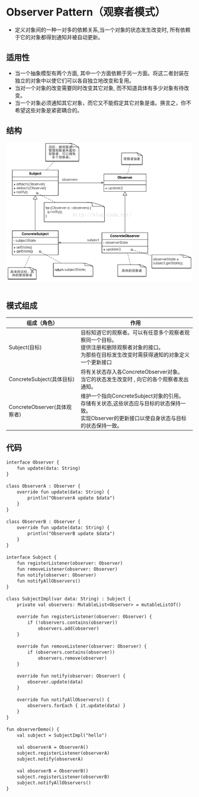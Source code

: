 # Observer Pattern（观察者模式）

* 定义对象间的一种一对多的依赖关系,当一个对象的状态发生改变时, 所有依赖于它的对象都得到通知并被自动更新。

## 适用性

* 当一个抽象模型有两个方面, 其中一个方面依赖于另一方面。将这二者封装在独立的对象中以使它们可以各自独立地改变和复用。
* 当对一个对象的改变需要同时改变其它对象, 而不知道具体有多少对象有待改变。
* 当一个对象必须通知其它对象，而它又不能假定其它对象是谁。换言之，你不希望这些对象是紧密耦合的。

## 结构

![observer](observer.png)
 
## 模式组成

| 组成（角色） | 作用 |
| --- | --- |
| Subject(目标)  | 目标知道它的观察者。可以有任意多个观察者观察同一个目标。 <br/>  提供注册和删除观察者对象的接口。<br/> 为那些在目标发生改变时需获得通知的对象定义一个更新接口 |
| ConcreteSubject(具体目标)  | 将有关状态存入各ConcreteObserver对象。<br/> 当它的状态发生改变时 , 向它的各个观察者发出通知。 |
| ConcreteObserver(具体观察者)  | 维护一个指向ConcreteSubject对象的引用。<br/> 存储有关状态,这些状态应与目标的状态保持一致。<br/> 实现Observer的更新接口以使自身状态与目标的状态保持一致。  |

## 代码
```
interface Observer {
    fun update(data: String)
}

class ObserverA : Observer {
    override fun update(data: String) {
        println("ObserverA update $data")
    }
}

class ObserverB : Observer {
    override fun update(data: String) {
        println("ObserverB update $data")
    }
}

interface Subject {
    fun registerListener(observer: Observer)
    fun removeListener(observer: Observer)
    fun notify(observer: Observer)
    fun notifyAllObservers()
}

class SubjectImpl(var data: String) : Subject {
    private val observers: MutableList<Observer> = mutableListOf()

    override fun registerListener(observer: Observer) {
        if (!observers.contains(observer))
            observers.add(observer)
    }

    override fun removeListener(observer: Observer) {
        if (observers.contains(observer))
            observers.remove(observer)
    }

    override fun notify(observer: Observer) {
        observer.update(data)
    }

    override fun notifyAllObservers() {
        observers.forEach { it.update(data) }
    }
}

fun observerDemo() {
    val subject = SubjectImpl("hello")

    val observerA = ObserverA()
    subject.registerListener(observerA)
    subject.notify(observerA)

    val observerB = ObserverB()
    subject.registerListener(observerB)
    subject.notifyAllObservers()
}
```